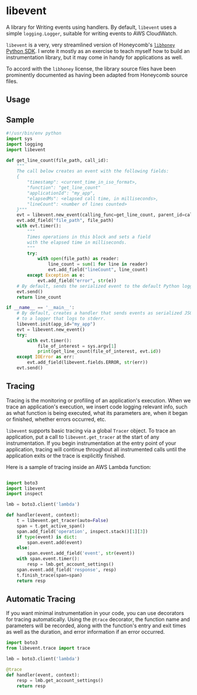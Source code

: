 # libevent

A library for Writing events using handlers. By default, `libevent` uses a
simple `logging.Logger`, suitable for writing events to AWS CloudWatch.

`libevent` is a very, very streamlined version of Honeycomb's [`libhoney` Python
SDK](https://github.com/honeycombio/libhoney-py). I wrote it mostly as an
exercise to teach myself how to build an instrumentation library, but it may
come in handy for applications as well.

To accord with the `libhoney` license, the library source files have been
prominently documented as having been adapted from Honeycomb source files.

## Usage

## Sample

```python
#!/usr/bin/env python
import sys
import logging
import libevent

def get_line_count(file_path, call_id):
    """
    The call below creates an event with the following fields:
    {
        "timestamp": <current_time_in_iso_format>,
        "function": "get_line_count"
        "applicationId": "my_app",
        "elapsedMs": <elapsed call time, in milliseconds>,
        "lineCount": <number of lines counted>
    }"""
    evt = libevent.new_event(calling_func=get_line_count, parent_id=call_id)
    evt.add_field("file_path", file_path)
    with evt.timer():
        """
        Times operations in this block and sets a field 
        with the elapsed time in milliseconds.
        """
        try:
            with open(file_path) as reader:
                line_count = sum(1 for line in reader)
                evt.add_field("lineCount", line_count)
        except Exception as e:
            evt.add_field("error", str(e))
    # By default, sends the serialized event to the default Python logger.
    evt.send()
    return line_count

if __name__ == '__main__':
    # By default, creates a handler that sends events as serialized JSON
    # to a logger that logs to stderr.
    libevent.init(app_id="my_app")
    evt = libevent.new_event()
    try:
        with evt.timer():
            file_of_interest = sys.argv[1]
            print(get_line_count(file_of_interest, evt.id))
    except IOError as err:
        evt.add_field(libevent.fields.ERROR, str(err))
    evt.send()
```

## Tracing

Tracing is the monitoring or profiling of an application's execution. When we
trace an application's execution, we insert code logging relevant info, such
as what function is being executed, what its parameters are, when it began or
finished, whether errors occurred, etc.

`libevent` supports basic tracing via a global `Tracer` object. To trace an
application, put a call to `libevent.get_tracer` at the start of any
instrumentation. If you begin instrumentation at the entry point of your
application, tracing will continue throughout all instrumented calls until the
application exits or the trace is explicitly finished.

Here is a sample of tracing inside an AWS Lambda function:

```python

import boto3
import libevent
import inspect

lmb = boto3.client('lambda')

def handler(event, context):
    t = libevent.get_tracer(auto=False)
    span = t.get_active_span()
    span.add_field('operation', inspect.stack()[1][3])
    if type(event) is dict:
        span.event.add(event)
    else:
        span.event.add_field('event', str(event))
    with span.event.timer():
        resp = lmb.get_account_settings()
    span.event.add_field('response', resp)
    t.finish_trace(span=span)
    return resp
```

## Automatic Tracing

If you want minimal instrumentation in your code, you can use decorators for
tracing automatically. Using the `@trace` decorator, the function name and
parameters will be recorded, along with the function's entry and exit times
as well as the duration, and error information if an error occurred.
```python
import boto3
from libevent.trace import trace

lmb = boto3.client('lambda')

@trace
def handler(event, context):
    resp = lmb.get_account_settings()
    return resp
```
